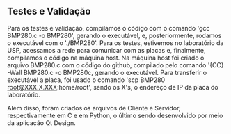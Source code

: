 ## Testes e Validação

Para os testes e validação, compilamos o código com o comando 'gcc BMP280.c -o BMP280', gerando o executável, e, posteriormente, rodamos o executável com o './BMP280'.
Para os testes, estivemos no laboratório da USP, acessamos a rede para comunicar com as placas e, finalmente, compilamos o código na máquina host.
Na máquina host foi criado o arquivo BMP280.c com o código do github, compilado pelo comando '{CC} -Wall BMP280.c -o BMP280c, gerando o executável. Para transferir o executável 
a placa, foi usado o comando 'scp BMP280 root@XXX.X.XXX:home/root', sendo os X's, o endereço de IP da placa do laboratório. 

Além disso, foram criados os arquivos de Cliente e Servidor, respectivamente em C e em Python, o último sendo desenvolvido por meio da aplicação Qt Design.
